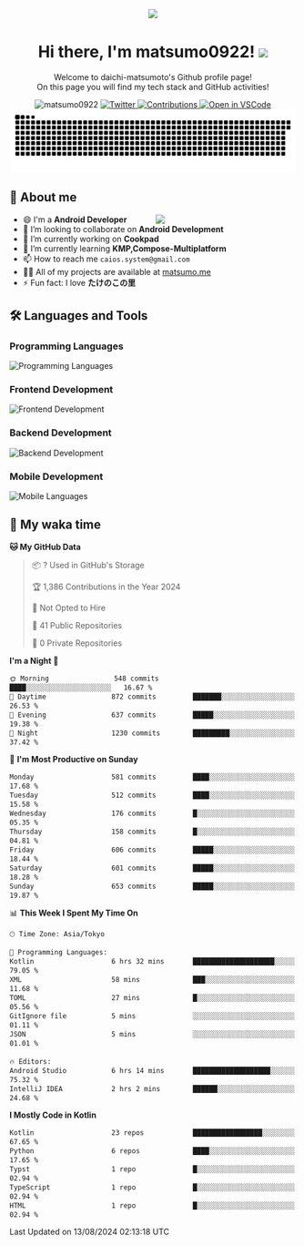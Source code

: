 <p align="center"><img src="https://capsule-render.vercel.app/api?type=waving&color=gradient&height=300&section=header&text=Hi%20I%27m%20matsumo&fontSize=90&animation=fadeIn&fontAlignY=38&desc=Welcome%20to%20daichi-matsumoto%27s%20GitHub%20profile%20&descAlignY=55&descAlign=62"></p>

<h1 align="center">Hi there, I'm matsumo0922! <img src="https://media.giphy.com/media/hvRJCLFzcasrR4ia7z/giphy.gif" width="32"></h1>

<p align="center">
Welcome to daichi-matsumoto's Github profile page!<br>
On this page you will find my tech stack and GitHub activities!
</p>

<div align="center">
  <img src="https://komarev.com/ghpvc/?username=matsumo0922&label=Profile%20views&color=ac3726&style=flat" alt="matsumo0922" />
  <a href="https://twitter.com/matsumo0922">
    <img src="https://badgen.net/badge/twitter/@matsumo0922?icon=twitter" alt="Twitter" />
  </a>
  <a href="https://qiita.com/matsumo0922">
    <img src="https://badgen.org/img/qiita/matsumo0922/contributions?style=flat" alt="Contributions" />
  </a>
  <a href="https://open.vscode.dev/matsumo0922/matsumo0922">
    <img alt="Open in VSCode" src="https://img.shields.io/static/v1?logo=visualstudiocode&label=&message=Open%20in%20Visual%20Studio%20Code&labelColor=2c2c32&color=007acc&logoColor=007acc" />
  </a>
</div>

<picture>
  <source media="(prefers-color-scheme: dark)" srcset="./resources/github-contribution-grid-snake-dark.svg" />
  <source media="(prefers-color-scheme: light)" srcset="./resources/github-contribution-grid-snake-light.svg" />
  <img alt="github-snake" src="./resources/github-contribution-grid-snake-light.svg" />
</picture>

## 📝 About me

<picture>
  <source media="(prefers-color-scheme: dark)" srcset="https://github-readme-stats.vercel.app/api?username=matsumo0922&show_icons=true&locale=en&theme=dark" />
  <source media="(prefers-color-scheme: light)" srcset="https://github-readme-stats.vercel.app/api?username=matsumo0922&show_icons=true&locale=en&theme=default" />
  <img align="right" width="49%" src="https://github-readme-stats.vercel.app/api?username=matsumo0922&show_icons=true&locale=en&theme=default" />
</picture>

- 😄 I'm a **Android Developer**
- 👯 I’m looking to collaborate on **Android Development**
- 🔭 I’m currently working on **Cookpad**
- 🌱 I’m currently learning **KMP,Compose-Multiplatform**
- 📫 How to reach me `caios.system@gmail.com`
- 👨‍💻 All of my projects are available at [matsumo.me](matsumo.me)
- ⚡ Fun fact: I love **たけのこの里**

## 🛠️ Languages and Tools

### Programming Languages
![Programming Languages](https://skillicons.dev/icons?i=kotlin,java,c,cpp,ruby,py,md)

### Frontend Development
![Frontend Development](https://skillicons.dev/icons?i=kotlin,next,react,html,css)

### Backend Development
![Backend Development](https://skillicons.dev/icons?i=kotlin,graphql,rails,redis,nodejs)

### Mobile Development
![Mobile Languages](https://skillicons.dev/icons?i=kotlin,ktor)

## 📌 My waka time
<!--START_SECTION:waka-->
**🐱 My GitHub Data** 

> 📦 ? Used in GitHub's Storage 
 > 
> 🏆 1,386 Contributions in the Year 2024
 > 
> 🚫 Not Opted to Hire
 > 
> 📜 41 Public Repositories 
 > 
> 🔑 0 Private Repositories 
 > 
**I'm a Night 🦉** 

```text
🌞 Morning                548 commits         ████░░░░░░░░░░░░░░░░░░░░░   16.67 % 
🌆 Daytime                872 commits         ███████░░░░░░░░░░░░░░░░░░   26.53 % 
🌃 Evening                637 commits         █████░░░░░░░░░░░░░░░░░░░░   19.38 % 
🌙 Night                  1230 commits        █████████░░░░░░░░░░░░░░░░   37.42 % 
```
📅 **I'm Most Productive on Sunday** 

```text
Monday                   581 commits         ████░░░░░░░░░░░░░░░░░░░░░   17.68 % 
Tuesday                  512 commits         ████░░░░░░░░░░░░░░░░░░░░░   15.58 % 
Wednesday                176 commits         █░░░░░░░░░░░░░░░░░░░░░░░░   05.35 % 
Thursday                 158 commits         █░░░░░░░░░░░░░░░░░░░░░░░░   04.81 % 
Friday                   606 commits         █████░░░░░░░░░░░░░░░░░░░░   18.44 % 
Saturday                 601 commits         █████░░░░░░░░░░░░░░░░░░░░   18.28 % 
Sunday                   653 commits         █████░░░░░░░░░░░░░░░░░░░░   19.87 % 
```


📊 **This Week I Spent My Time On** 

```text
🕑︎ Time Zone: Asia/Tokyo

💬 Programming Languages: 
Kotlin                   6 hrs 32 mins       ████████████████████░░░░░   79.05 % 
XML                      58 mins             ███░░░░░░░░░░░░░░░░░░░░░░   11.68 % 
TOML                     27 mins             █░░░░░░░░░░░░░░░░░░░░░░░░   05.56 % 
GitIgnore file           5 mins              ░░░░░░░░░░░░░░░░░░░░░░░░░   01.11 % 
JSON                     5 mins              ░░░░░░░░░░░░░░░░░░░░░░░░░   01.01 % 

🔥 Editors: 
Android Studio           6 hrs 14 mins       ███████████████████░░░░░░   75.32 % 
IntelliJ IDEA            2 hrs 2 mins        ██████░░░░░░░░░░░░░░░░░░░   24.68 % 
```

**I Mostly Code in Kotlin** 

```text
Kotlin                   23 repos            █████████████████░░░░░░░░   67.65 % 
Python                   6 repos             ████░░░░░░░░░░░░░░░░░░░░░   17.65 % 
Typst                    1 repo              █░░░░░░░░░░░░░░░░░░░░░░░░   02.94 % 
TypeScript               1 repo              █░░░░░░░░░░░░░░░░░░░░░░░░   02.94 % 
HTML                     1 repo              █░░░░░░░░░░░░░░░░░░░░░░░░   02.94 % 
```




 Last Updated on 13/08/2024 02:13:18 UTC
<!--END_SECTION:waka-->
